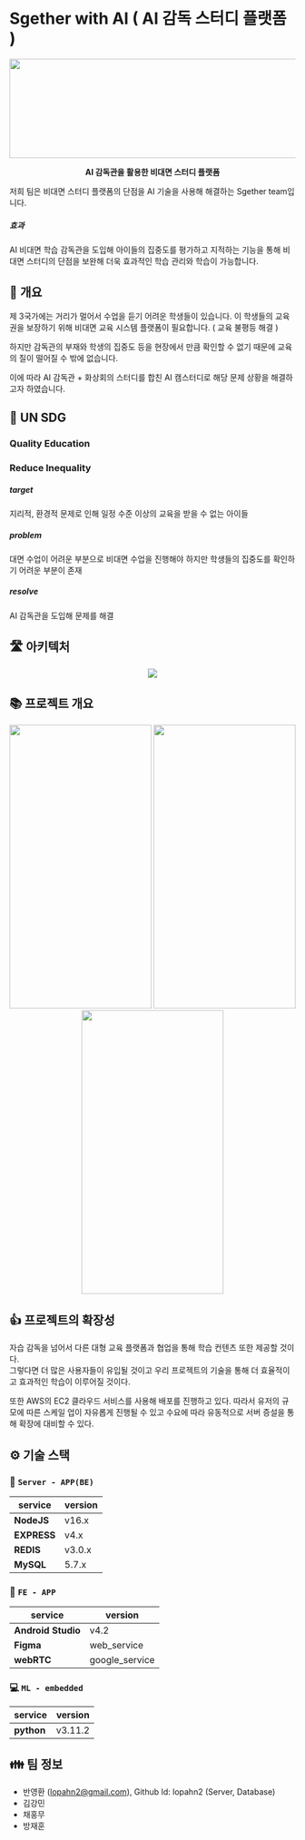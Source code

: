 
# Sgether with AI ( AI 감독 스터디 플랫폼 )

  

<p  align="center">
<img  width="1000px"  height = "175px"  src="https://user-images.githubusercontent.com/111236793/212054463-d4fd811f-6622-4b2b-8393-8bdbb8897077.png"/>
</p>

 <p  align="center"><b>AI 감독관을 활용한 비대면 스터디 플랫폼</b></p>


저희 팀은 비대면 스터디 플랫폼의 단점을 AI 기술을 사용해 해결하는 Sgether team입니다.
 
##### 효과 

AI 비대면 학습 감독관을 도입해 아이들의 집중도를 평가하고 지적하는 기능을 통해 비대면 스터디의 단점을 보완해 더욱 효과적인 학습 관리와 학습이 가능합니다.
 

## 📄 개요

제 3국가에는 거리가 멀어서 수업을 듣기 어려운 학생들이 있습니다. 이 학생들의 교육권을 보장하기 위해 비대면 교육 시스템 플랫폼이 필요합니다. ( 교육 불평등 해결 )  
  
하지만 감독관의 부재와 학생의 집중도 등을 현장에서 만큼 확인할 수 없기 때문에 교육의 질이 떨어질 수 밖에 없습니다.  
  
이에 따라 AI 감독관 + 화상회의 스터디를 합친 AI 캠스터디로 해당 문제 상황을 해결하고자 하였습니다.
  
## 📄 UN SDG
### Quality Education
### Reduce Inequality

##### target
지리적, 환경적 문제로 인해 일정 수준 이상의 교육을 받을 수 없는 아이들
##### problem
대면 수업이 어려운 부분으로 비대면 수업을 진행해야 하지만 학생들의 집중도를 확인하기 어려운 부분이 존재
##### resolve
AI 감독관을 도입해 문제를 해결

## 🛣 아키텍처
<p  align="center">
<img src="https://user-images.githubusercontent.com/76484900/227689141-1e988c8d-0582-4692-a86a-808ac9d31f1a.jpg"/>
</p>


## 📚 프로젝트 개요
<p  align="center">
<img width = "250px" height = "500px" src="https://user-images.githubusercontent.com/76484900/227690312-6296bc19-ab94-418b-ac83-76dc9fdfb836.png"/>
<img width = "250px" height = "500px" src="https://user-images.githubusercontent.com/76484900/227690317-f8f6294e-3d75-4ba4-8a95-1464a2609397.png"/>
<img width = "250px" height = "500px" src="https://user-images.githubusercontent.com/76484900/227690318-78d17535-1bae-4940-bb0f-5b8bda74ab26.png"/>
</p>


##  👍 프로젝트의 확장성
자습 감독을 넘어서 다른 대형 교육 플랫폼과 협업을 통해 학습 컨텐츠 또한 제공할 것이다.  
그렇다면 더 많은 사용자들이 유입될 것이고 우리 프로젝트의 기술을 통해 더 효율적이고 효과적인 학습이 이루어질 것이다.  

또한 AWS의 EC2 클라우드 서비스를 사용해 배포를 진행하고 있다. 따라서 유저의 규모에 따른 스케일 업이 자유롭게 진행될 수 있고 수요에 따라 유동적으로 서버 증설을 통해 확장에 대비할 수 있다.



 

## ⚙️ 기술 스택


### 🚏 `Server - APP(BE)`

|service|version|
|--|--|
|**NodeJS**|v16.x|
|**EXPRESS**|v4.x|
|**REDIS**|v3.0.x|
|**MySQL**|5.7.x|

  

### 📱 `FE - APP`

|service|version|
|--|--|
|**Android Studio**|v4.2|
|**Figma**|web_service|
|**webRTC**|google_service|

  

### 💻 `ML - embedded`

|service|version|
|--|--|
|**python**|v3.11.2|

  


## 👪 팀 정보
- 반영환 (lopahn2@gmail.com), Github Id: lopahn2 (Server, Database)
- 김강민
- 채홍무
- 방재훈

